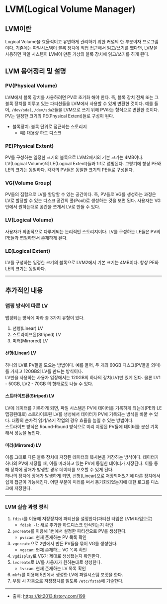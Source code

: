 # LVM(Logical Volume Manager)
## LVM이란
Logical Volume을 효율적이고 유연하게 관리하기 위한 커널의 한 부분이자 프로그램이다. 기존에는 파일시스템이 블록 장치에 직접 접근해서 읽고/쓰기를 했다면, LVM을 사용하면 파일 시스템이 LVM이 만든 가상의 블록 장치에 읽고/쓰기를 하게 된다.

## LVM 용어정리 및 설명 
### PV(Physical Volume)
LVM에서 블록 장치를 사용하려면 PV로 초기화 해야 한다. 즉, 블록 장치 전체 또는 그 블록 장치를 이루고 있는 파티션들을 LVM에서 사용할 수 있게 변환한 것이다. 예를 들어, `/dev/sda1`, `/dev/sda2`들을 LVM으로 쓰기 위해 PV라는 형식으로 변환한 것이다.  PV는 일정한 크기의 PE(Physical Extent)들로 구성이 된다.
* 블록장치: 블록 단위로 접근하는 스토리지
	* 예) 대용량 하드 디스크

### PE(Physical Extent)
PV를 구성하는 일정한 크기의 블록으로 LVM2에서의 기본 크기는 4MB이다. LV(Logical Volume)의 LE(Logical Extent)들과 1:1로 맵핑된다. 그렇기에 항상 PE와 LE의 크기는 동일하다. 각각의 PV들은 동일한 크기의 PE들로 구성된다.

### VG(Volume Group)
PV들의 집합으로 LV를 할당할 수 있는 공간이다. 즉, PV들로 VG를 생성하는 과정은 LV로 할당할 수 있는 디스크 공간의 풀(Pool)로 생성하는 것을 보면 된다. 사용자는 VG안에서 원하는대로 공간을 쪼개서 LV로 만들 수 있다.  

### LV(Logical Volume)
사용자가 최종적으로 다루게되는 논리적인 스토리지이다. LV를 구성하는 LE들은 PV의 PE들과 맵핑하면서 존재하게 된다.

### LE(Logical Extent)
LV를 구성하는 일정한 크기의 블록으로 LVM2에서 기본 크기는 4MB이다. 항상 PE와 LE의 크기는 동일하다.

---
## 추가적인 내용
### 맵핑 방식에 따른 LV
맵핑되는 방식에 따라 총 3가지 유형이 있다.
1. 선형(Linear) LV
2. 스트라이프된(Striped) LV
3. 미러(Mirrored) LV

#### 선형(Linear) LV
하나의 LV로 PV들을 모으는 방법이다. 예를 들어, 두 개의 60GB 디스크(PV들을 의미)를 가지고 120GB의 LV를 만드는 방식이다. 
</br>
LV만을 사용하는 사용자 입장에서는 120GB의 하나의 장치(LV)만 있게 된다. 물론 LV1 - 50GB, LV2 - 70GB 의 형태로도 나눌 수 있다.

#### 스트라이프된(Striped) LV
LV에 데이터를 기록하게 되면, 파일 시스템은 PV에 데이터를 기록하게 되는데(PE와 LE 맵핑된대로) 스트라이트된 LV를 생성해서 데이터가 PV에 기록되는 방식을 바꿀 수 있다. 대량의 순차적 읽기/쓰기 작업의 경우 효율을 높일 수 있는 방법이다.
</br>
스트라이프 방식은 Round-Round 방식으로 미리 지정된 PV들에 데이터를 분산 기록해서 성능을 높인다.

#### 미러(Mirrored) LV
이름 그대로 다른 블록 장치에 저장된 데이터의 복사본을 저장하는 방식이다. 데이터가 하나의 PV에 저장될 때, 이를 미러하고 있는 PV에 동일한 데이터가 저장된다. 이를 통해 장치에 장애가 발생할 경우 데이터를 보호할 수 있게 된다. 
</br>
하나의 장치에 장애가 발생하게 되면, 선형(Linear)으로 저장되어있기에 다른 장치에서 쉽게 접근이 가능해진다. 어떤 부분이 미러를 써서 동기화되었는지에 대한 로그를 디스크에 저장한다.

---
### LVM 실습 과정 정리
1. `fdisk`를 이용해 저장장치에 파티션을 설정한다(파티션 타입은 LVM 타입으로)
	* `fdisk -l`: 새로 추가한 하드디스크 인식되는지 확인
2. `pvcreate`를 이용해 1번에서 설정한 파티션으로 PV를 생성한다.
	* `pvscan`: 현재 존재하는 PV 목록 확인
3. `vgcreate`으로 2번에서 만든 PV들을 묶어 VG를 생성한다.
	* `vgscan`: 현재 존재하는 VG 목록 확인
4. `vgdisplay`로 VG가 제대로 생성됐는지 확인한다.
5. `lvcreate`로 LV를 사용자가 원하는대로 생성한다.
	* `lvscan`: 현재 존재하는 LV 목록 확인
6. `mkfs`를 이용해 5번에서 생성한 LV에 파일시스템 포맷을 한다.
7. 부팅 시 자동으로 저장장치를 읽도록 `/etc/fstab`에 기술한다.

---
* 출처: https://kit2013.tistory.com/199
